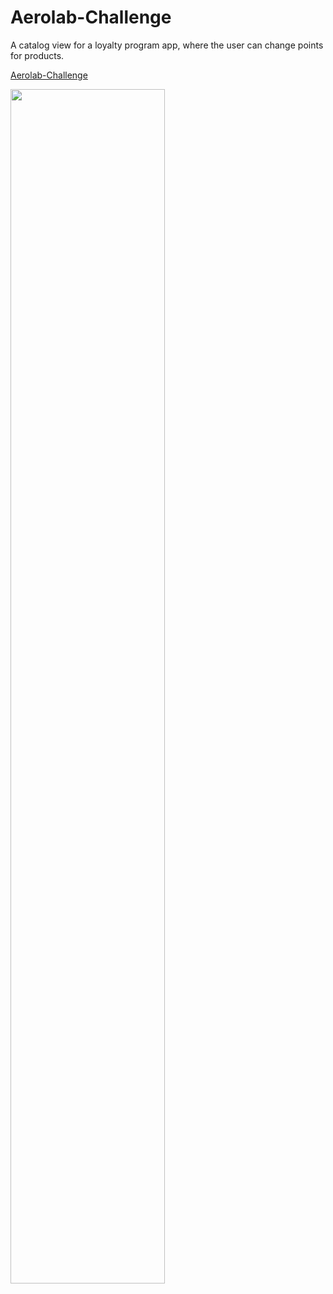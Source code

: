 # Aerolab-Challenge
A catalog view for a loyalty program app, where the user can change points for products.

[Aerolab-Challenge](https://aerolab-coding-challenge-santiabo.vercel.app/)


<img src="https://scontent.fcor10-3.fna.fbcdn.net/v/t1.6435-9/167169882_10224391149707615_3313696033201464068_n.jpg?_nc_cat=101&ccb=1-3&_nc_sid=730e14&_nc_ohc=TFKM2ndU3rAAX8g_LHq&_nc_ht=scontent.fcor10-3.fna&oh=b5be8ae476877e3f478057752e96d2fe&oe=6088745D" width="70%" height="70%">

